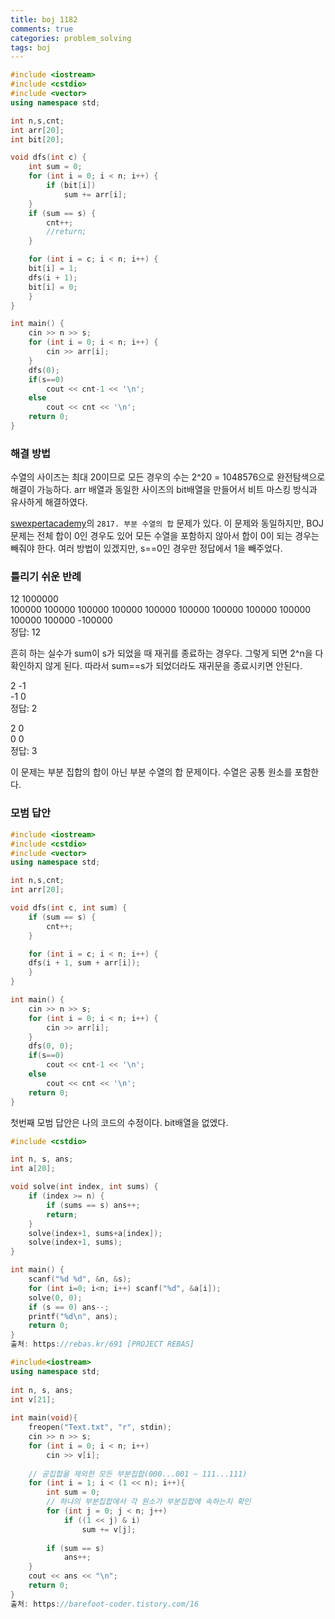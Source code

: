```yaml
---
title: boj 1182
comments: true
categories: problem_solving
tags: boj
---
```

```c++
#include <iostream>
#include <cstdio>
#include <vector>
using namespace std;

int n,s,cnt;
int arr[20];
int bit[20];

void dfs(int c) {
    int sum = 0;
    for (int i = 0; i < n; i++) {
        if (bit[i])
            sum += arr[i];
    }
    if (sum == s) {
        cnt++;
        //return;
    }

    for (int i = c; i < n; i++) {
	bit[i] = 1;
	dfs(i + 1);
	bit[i] = 0;
    }
}

int main() {
    cin >> n >> s;
    for (int i = 0; i < n; i++) {
        cin >> arr[i];
    }
    dfs(0);
    if(s==0)
        cout << cnt-1 << '\n';
    else 
        cout << cnt << '\n';
    return 0;
}
```
### 해결 방법  
수열의 사이즈는 최대 20이므로 모든 경우의 수는 2^20 = 1048576으로 완전탐색으로 해결이 가능하다. arr 배열과 동일한 사이즈의 bit배열을 만들어서 비트 마스킹 방식과 유사하게 해결하였다. 
  
[swexpertacademy](https://swexpertacademy.com/main/main.do)의 `2817. 부분 수열의 합` 문제가 있다. 이 문제와 동일하지만, BOJ 문제는 전체 합이 0인 경우도 있어 모든 수열을 포함하지 않아서 합이 0이 되는 경우는 빼줘야 한다. 여러 방법이 있겠지만, s==0인 경우만 정답에서 1을 빼주었다.  
  
### 틀리기 쉬운 반례  
12 1000000  
100000 100000 100000 100000 100000 100000 100000 100000 100000 100000 100000 -100000  
정답: 12  

흔히 하는 실수가 sum이 s가 되었을 때 재귀를 종료하는 경우다. 그렇게 되면 2^n을 다 확인하지 않게 된다. 따라서 sum==s가 되었더라도 재귀문을 종료시키면 안된다.  
  
2 -1  
-1 0  
정답: 2  
  
2 0    
0 0    
정답: 3  
  
이 문제는 부분 집합의 합이 아닌 부분 수열의 합 문제이다. 수열은 공통 원소를 포함한다.
  
  
### 모범 답안  
```c++
#include <iostream>
#include <cstdio>
#include <vector>
using namespace std;

int n,s,cnt;
int arr[20];

void dfs(int c, int sum) {
    if (sum == s) {
        cnt++;
    }

    for (int i = c; i < n; i++) {
	dfs(i + 1, sum + arr[i]);
    }
}

int main() {
    cin >> n >> s;
    for (int i = 0; i < n; i++) {
        cin >> arr[i];
    }
    dfs(0, 0);
    if(s==0)
        cout << cnt-1 << '\n';
    else 
        cout << cnt << '\n';
    return 0;
}
```
  
첫번째 모범 답안은 나의 코드의 수정이다. bit배열을 없엤다.  
  
 
```c++
#include <cstdio>

int n, s, ans;
int a[20];

void solve(int index, int sums) {
    if (index >= n) {
        if (sums == s) ans++;
        return;
    }
    solve(index+1, sums+a[index]);
    solve(index+1, sums);
}

int main() {
    scanf("%d %d", &n, &s);
    for (int i=0; i<n; i++) scanf("%d", &a[i]);
    solve(0, 0);
    if (s == 0) ans--;
    printf("%d\n", ans);
    return 0;
}
출처: https://rebas.kr/691 [PROJECT REBAS]
```
  
```c++
#include<iostream>
using namespace std;
 
int n, s, ans;
int v[21];
 
int main(void){
    freopen("Text.txt", "r", stdin);
    cin >> n >> s;
    for (int i = 0; i < n; i++)
        cin >> v[i];
 
    // 공집합을 제외한 모든 부분집합(000...001 ~ 111...111)
    for (int i = 1; i < (1 << n); i++){
        int sum = 0;
        // 하나의 부분집합에서 각 원소가 부분집합에 속하는지 확인
        for (int j = 0; j < n; j++)
            if ((1 << j) & i)
                sum += v[j];
 
        if (sum == s)
            ans++;
    }
    cout << ans << "\n";
    return 0;
}
출처: https://barefoot-coder.tistory.com/16 
```
    
  
  




